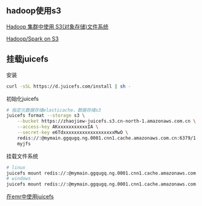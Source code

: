 ## hadoop使用s3

[Hadoop 集群中使用 S3(对象存储)文件系统](https://blog.csdn.net/cz124560/article/details/125295661)

[Hadoop/Spark on S3](https://xiaoxubeii.github.io/articles/hadoop-spark-on-s3/)

## 挂载juicefs

安装

```bash
curl -sSL https://d.juicefs.com/install | sh -
```

初始化juicefs

```bash
# 指定元数据存储elasticache，数据存储s3
juicefs format --storage s3 \
    --bucket https://zhaojiew-juicefs.s3.cn-north-1.amazonaws.com.cn \
    --access-key AKxxxxxxxxxxxIA \
    --secret-key e6TdxxxxxxxxxxxxxxxxxxxMwO \
    redis://:@mymain.ggqugq.ng.0001.cnn1.cache.amazonaws.com.cn:6379/1 \
    myjfs
```

挂载文件系统

```bash
# linux
juicefs mount redis://:@mymain.ggqugq.ng.0001.cnn1.cache.amazonaws.com.cn:6379/1 ~/jfs
# windows
juicefs mount redis://:@mymain.ggqugq.ng.0001.cnn1.cache.amazonaws.com.cn:6379/1 Z:
```

[在emr中使用juicefs](https://www.bilibili.com/video/BV1nm4y147B5/?spm_id_from=888.80997.embed_other.whitelist&vd_source=a136f72026ee8b3577e31b12a3a6f648)